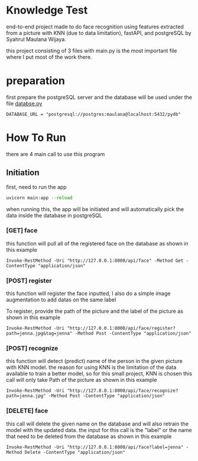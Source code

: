# Knowledge Test

end-to-end project made to do face recognition using features extracted from a picture with KNN (due to data limitation), fastAPI, and postgreSQL by Syahrul Maulana Wijaya.

this project consisting of 3 files with main.py is the most important file where I put most of the work there.

# preparation
first prepare the postgreSQL server and the database will be used under the file [databse.py](https://github.com/jay76-a11y/AI_engineer_knowledgeTest/blob/main/database.py "Named link title")

```
DATABASE_URL = "postgresql://postgres:maulana@localhost:5432/pydb"
```

#  How To Run
there are 4 main call to use this program

##  Initiation
first, need to run the app
```python
uvicorn main:app --reload
```
when running this, the app will be initiated and will automatically pick the data inside the database in postgreSQL

### [GET] face
this function will pull all of the registered face on the database as shown in this example
```
Invoke-RestMethod -Uri "http://127.0.0.1:8000/api/face" -Method Get -ContentType "application/json"
```

### [POST] register
this function will register the face inputted, I also do a simple image augmentation to add datas on the same label

To register, provide the path of the picture and the label of the picture as shown in this example

```
Invoke-RestMethod -Uri "http://127.0.0.1:8000/api/face/register?path=jenna.jpg&tag=jenna" -Method Post -ContentType "application/json"
```

### [POST] recognize
this function will detect (predict) name of the person in the given picture with KNN model. the reason for using KNN is the limitation of the data available to train a better model, so for this small project, KNN is chosen
this call will only take Path of the picture as shown in this example
```
Invoke-RestMethod -Uri "http://127.0.0.1:8000/api/face/recognize?path=jenna.jpg" -Method Post -ContentType "application/json"
```

### [DELETE] face
this call will delete the given name on the database and will also retrain the model with the updated data.
the input for this call is the "label" or the name that need to be deleted from the database as shown in this example

```
Invoke-RestMethod -Uri "http://127.0.0.1:8000/api/face?label=jenna" -Method Delete -ContentType "application/json"
```




